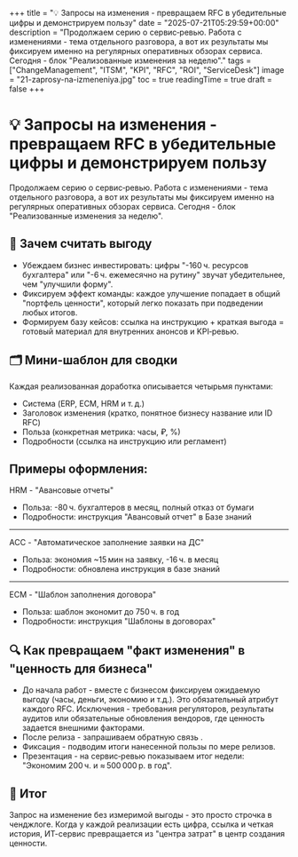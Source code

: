 +++
title = "💡 Запросы на изменения - превращаем RFC в убедительные цифры и демонстрируем пользу"
date = "2025-07-21T05:29:59+00:00"
description = "Продолжаем серию о сервис‑ревью. Работа с изменениями - тема отдельного разговора, а вот их результаты мы фиксируем именно на регулярных оперативных обзорах сервиса. Сегодня - блок \"Реализованные изменения за неделю\"."
tags = ["ChangeManagement", "ITSM", "KPI", "RFC", "ROI", "ServiceDesk"]
image = "21-zaprosy-na-izmeneniya.jpg"
toc = true
readingTime = true
draft = false
+++

# 💡 Запросы на изменения - превращаем RFC в убедительные цифры и демонстрируем пользу  
  
Продолжаем серию о сервис‑ревью. Работа с изменениями - тема отдельного разговора, а вот их результаты мы фиксируем именно на регулярных оперативных обзорах сервиса. Сегодня - блок "Реализованные изменения за неделю".  
  
## 🎯 Зачем считать выгоду  
* Убеждаем бизнес инвестировать: цифры "-160 ч. ресурсов бухгалтера" или "-6 ч. ежемесячно на рутину" звучат убедительнее, чем "улучшили форму".  
* Фиксируем эффект команды: каждое улучшение попадает в общий "портфель ценности", который легко показать при подведении любых итогов.  
* Формируем базу кейсов: ссылка на инструкцию + краткая выгода = готовый материал для внутренних анонсов и KPI‑ревью.  
  
## 🗂 Мини‑шаблон для сводки  
Каждая реализованная доработка описывается четырьмя пунктами:  
* Система (ERP, ECM, HRM и т. д.)  
* Заголовок изменения (кратко, понятное бизнесу название или ID RFC)  
* Польза (конкретная метрика: часы, ₽, %)  
* Подробности (ссылка на инструкцию или регламент)  
  
## Примеры оформления:  
HRM - "Авансовые отчеты"  
* Польза: -80 ч. бухгалтеров в месяц, полный отказ от бумаги  
* Подробности: инструкция "Авансовый отчет" в Базе знаний  
  
---  
  
ACC - "Автоматическое заполнение заявки на ДС"  
* Польза: экономия ~15 мин на заявку, -16 ч. в месяц  
* Подробности: обновлена инструкция в базе знаний  
  
---  
  
ECM - "Шаблон заполнения договора"  
* Польза: шаблон экономит до 750 ч. в год  
* Подробности: инструкция "Шаблоны в договорах"  
  
## 🔍 Как превращаем "факт изменения" в "ценность для бизнеса"  
* До начала работ - вместе с бизнесом фиксируем ожидаемую выгоду (часы, деньги, экономию и т.д.). Это обязательный атрибут каждого RFC. Исключения - требования регуляторов, результаты аудитов или обязательные обновления вендоров, где ценность задается внешними факторами.  
* После релиза - запрашиваем обратную связь .  
* Фиксация - подводим итоги нанесенной пользы по мере релизов.  
* Презентация - на сервис‑ревью показываем итог недели: "Экономим 200 ч. и ≈ 500 000 р. в год".  
  
## 📝 Итог  
Запрос на изменение без измеримой выгоды - это просто строчка в ченджлоге. Когда у каждой реализации есть цифра, ссылка и четкая история, ИТ-сервис превращается из "центра затрат" в центр создания ценности.  
